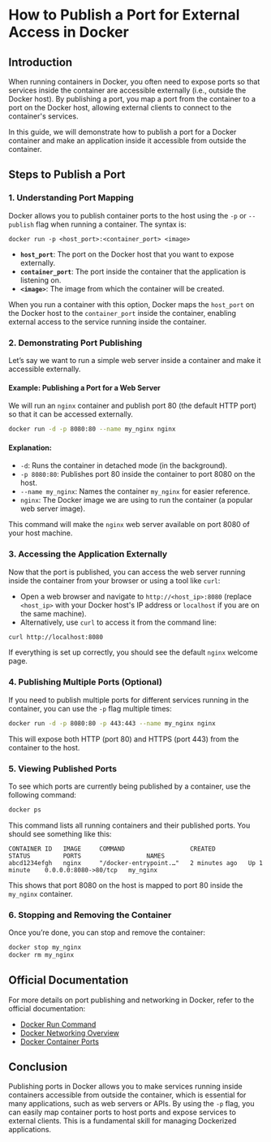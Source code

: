 
# How to Publish a Port for External Access in Docker

## Introduction

When running containers in Docker, you often need to expose ports so that services inside the container are accessible externally (i.e., outside the Docker host). By publishing a port, you map a port from the container to a port on the Docker host, allowing external clients to connect to the container's services.

In this guide, we will demonstrate how to publish a port for a Docker container and make an application inside it accessible from outside the container.

## Steps to Publish a Port

### 1. **Understanding Port Mapping**

Docker allows you to publish container ports to the host using the `-p` or `--publish` flag when running a container. The syntax is:

```
docker run -p <host_port>:<container_port> <image>
```

- **`host_port`**: The port on the Docker host that you want to expose externally.
- **`container_port`**: The port inside the container that the application is listening on.
- **`<image>`**: The image from which the container will be created.

When you run a container with this option, Docker maps the `host_port` on the Docker host to the `container_port` inside the container, enabling external access to the service running inside the container.

### 2. **Demonstrating Port Publishing**

Let’s say we want to run a simple web server inside a container and make it accessible externally.

#### Example: Publishing a Port for a Web Server

We will run an `nginx` container and publish port 80 (the default HTTP port) so that it can be accessed externally.

```bash
docker run -d -p 8080:80 --name my_nginx nginx
```

#### Explanation:
- `-d`: Runs the container in detached mode (in the background).
- `-p 8080:80`: Publishes port 80 inside the container to port 8080 on the host.
- `--name my_nginx`: Names the container `my_nginx` for easier reference.
- `nginx`: The Docker image we are using to run the container (a popular web server image).

This command will make the `nginx` web server available on port 8080 of your host machine.

### 3. **Accessing the Application Externally**

Now that the port is published, you can access the web server running inside the container from your browser or using a tool like `curl`:

- Open a web browser and navigate to `http://<host_ip>:8080` (replace `<host_ip>` with your Docker host's IP address or `localhost` if you are on the same machine).
- Alternatively, use `curl` to access it from the command line:

```bash
curl http://localhost:8080
```

If everything is set up correctly, you should see the default `nginx` welcome page.

### 4. **Publishing Multiple Ports (Optional)**

If you need to publish multiple ports for different services running in the container, you can use the `-p` flag multiple times:

```bash
docker run -d -p 8080:80 -p 443:443 --name my_nginx nginx
```

This will expose both HTTP (port 80) and HTTPS (port 443) from the container to the host.

### 5. **Viewing Published Ports**

To see which ports are currently being published by a container, use the following command:

```bash
docker ps
```

This command lists all running containers and their published ports. You should see something like this:

```
CONTAINER ID   IMAGE     COMMAND                  CREATED         STATUS         PORTS                  NAMES
abcd1234efgh   nginx     "/docker-entrypoint.…"   2 minutes ago   Up 1 minute    0.0.0.0:8080->80/tcp   my_nginx
```

This shows that port 8080 on the host is mapped to port 80 inside the `my_nginx` container.

### 6. **Stopping and Removing the Container**

Once you’re done, you can stop and remove the container:

```bash
docker stop my_nginx
docker rm my_nginx
```

## Official Documentation

For more details on port publishing and networking in Docker, refer to the official documentation:

- [Docker Run Command](https://docs.docker.com/engine/reference/commandline/run/#publish-or-expose-port)
- [Docker Networking Overview](https://docs.docker.com/network/)
- [Docker Container Ports](https://docs.docker.com/config/containers/container-networking/)

## Conclusion

Publishing ports in Docker allows you to make services running inside containers accessible from outside the container, which is essential for many applications, such as web servers or APIs. By using the `-p` flag, you can easily map container ports to host ports and expose services to external clients. This is a fundamental skill for managing Dockerized applications.

